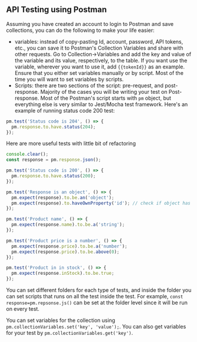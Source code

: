 ## API Testing using Postman

Assuming you have created an account to login to Postman and save collections, you can do the following to make your life easier:

- variables: instead of copy-pasting Id, account, password, API tokens, etc., you can save it to Postman's Collection Variables and share with other requests. Go to Collection->Variables and add the key and value of the variable and its value, respectively, to the table. If you want use the variable, wherever you want to use it, add `{{tokenId}}` as an example. Ensure that you either set variables manually or by script. Most of the time you will want to set variables by scripts.
- Scripts: there are two sections of the script: pre-request, and post-response. Majority of the cases you will be writing your test on Post-response. Most of the Postman's script starts with `pm` object, but everything else is very similar to Jest/Mocha test framework. Here's an example of running status code 200 test:

```js
pm.test('Status code is 204', () => {
  pm.response.to.have.status(204);
});
```

Here are more useful tests with little bit of refactoring

```js
console.clear();
const response = pm.response.json();

pm.test('Status code is 200', () => {
  pm.response.to.have.status(200);
});

pm.test('Response is an object', () => {
  pm.expect(response).to.be.an('object');
  pm.expect(response).to.haveOwnProperty('id'); // check if object has an key of id
});

pm.test('Product name', () => {
  pm.expect(response.name).to.be.a('string');
});

pm.test('Product price is a number', () => {
  pm.expect(response.price).to.be.a('number');
  pm.expect(response.price).to.be.above(0);
});

pm.test('Product in in stock', () => {
  pm.expect(response.inStock).to.be.true;
});
```

You can set different folders for each type of tests, and inside the folder you can set scripts that runs on all the test inside the test. For example, `const response=pm.repsonse.js()` can be set at the folder level since it will be run on every test.

You can set variables for the collection using `pm.collectionVariables.set('key', 'value');`. You can also get variables for your test by `pm.collectionVariables.get('key')`.
